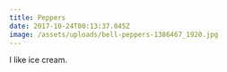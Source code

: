 ```yaml
---
title: Peppers
date: 2017-10-24T00:13:37.045Z
image: /assets/uploads/bell-peppers-1386467_1920.jpg
---
```

I like ice cream.
